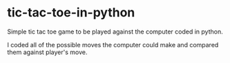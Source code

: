 # tic-tac-toe-in-python
Simple tic tac toe game to be played against the computer coded in python.

I coded all of the possible moves the computer could make and compared them against player's move.
